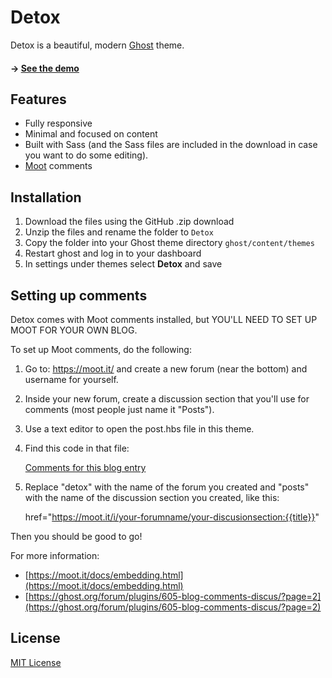 # Detox

Detox is a beautiful, modern [Ghost](http://www.ghost.org) theme.

#### → [See the demo](http://www.eatapapaya.com)

## Features

* Fully responsive
* Minimal and focused on content
* Built with Sass (and the Sass files are included in the download in case you want to do some editing).
* [Moot](https://moot.it/) comments

## Installation

1. Download the files using the GitHub .zip download
2. Unzip the files and rename the folder to `Detox`
4. Copy the folder into your Ghost theme directory `ghost/content/themes`
5. Restart ghost and log in to your dashboard
6. In settings under themes select **Detox** and save

## Setting up comments

Detox comes with Moot comments installed, but YOU'LL NEED TO SET UP MOOT FOR YOUR OWN BLOG.

To set up Moot comments, do the following:

1. Go to: https://moot.it/ and create a new forum (near the bottom) and username for yourself.
2. Inside your new forum, create a discussion section that you'll use for comments (most people just name it "Posts").
3. Use a text editor to open the post.hbs file in this theme.
4. Find this code in that file:

    <section id="comments">
        <a class="moot"
            title="{{title}}"
            href="https://moot.it/i/detox/posts:{{title}}">
            Comments for this blog entry
        </a>
    </section>
    
5. Replace "detox" with the name of the forum you created and "posts" with the name of the discussion section you created, like this:

    href="https://moot.it/i/your-forumname/your-discusionsection:{{title}}"
    
Then you should be good to go!

For more information: 
- [https://moot.it/docs/embedding.html](https://moot.it/docs/embedding.html)
- [https://ghost.org/forum/plugins/605-blog-comments-discus/?page=2](https://ghost.org/forum/plugins/605-blog-comments-discus/?page=2)

## License

[MIT License](http://oswaldoacauan.mit-license.org/)
